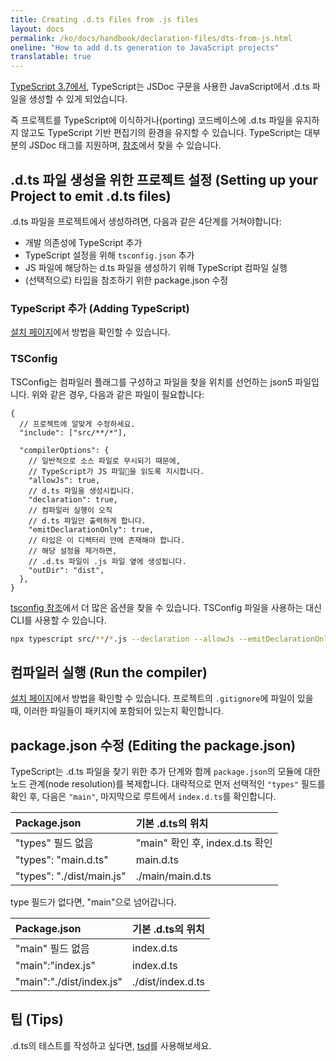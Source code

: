 ```yaml
---
title: Creating .d.ts Files from .js files
layout: docs
permalink: /ko/docs/handbook/declaration-files/dts-from-js.html
oneline: "How to add d.ts generation to JavaScript projects"
translatable: true
---
```


[TypeScript 3.7에서](https://www.typescriptlang.org/docs/handbook/release-notes/typescript-3-7.html#--declaration-and---allowjs),
TypeScript는 JSDoc 구문을 사용한 JavaScript에서 .d.ts 파일을 생성할 수 있게 되었습니다.

즉 프로젝트를 TypeScript에 이식하거나(porting) 코드베이스에 .d.ts 파일을 유지하지 않고도 TypeScript 기반 편집기의 환경을 유지할 수 있습니다.
TypeScript는 대부분의 JSDoc 태그를 지원하며, [참조](https://www.typescriptlang.org/docs/handbook/type-checking-javascript-files.html#supported-jsdoc)에서 찾을 수 있습니다.

## .d.ts 파일 생성을 위한 프로젝트 설정 (Setting up your Project to emit .d.ts files)

.d.ts 파일을 프로젝트에서 생성하려면, 다음과 같은 4단계를 거쳐야합니다:

* 개발 의존성에 TypeScript 추가
* TypeScript 설정을 위해 `tsconfig.json` 추가
* JS 파일에 해당하는 d.ts 파일을 생성하기 위해 TypeScript 컴파일 실행
* (선택적으로) 타입을 참조하기 위한 package.json 수정

### TypeScript 추가 (Adding TypeScript)

[설치 페이지](https://www.typescriptlang.org/download)에서 방법을 확인할 수 있습니다.

### TSConfig

TSConfig는 컴파일러 플래그를 구성하고 파일을 찾을 위치를 선언하는 json5 파일입니다.
위와 같은 경우, 다음과 같은 파일이 필요합니다:

```jsonc tsconfig
{
  // 프로젝트에 알맞게 수정하세요.
  "include": ["src/**/*"],

  "compilerOptions": {
    // 일반적으로 소스 파일로 무시되기 때문에,
    // TypeScript가 JS 파일을 읽도록 지시합니다.
    "allowJs": true,
    // d.ts 파일을 생성시킵니다.
    "declaration": true,
    // 컴파일러 실행이 오직
    // d.ts 파일만 출력하게 합니다.
    "emitDeclarationOnly": true,
    // 타입은 이 디렉터리 안에 존재해야 합니다.
    // 해당 설정을 제거하면,
    // .d.ts 파일이 .js 파일 옆에 생성됩니다.
    "outDir": "dist",
  },
}
```

[tsconfig 참조](/reference)에서 더 많은 옵션을 찾을 수 있습니다.
TSConfig 파일을 사용하는 대신 CLI를 사용할 수 있습니다.

```sh
npx typescript src/**/*.js --declaration --allowJs --emitDeclarationOnly --outDir types
```

## 컴파일러 실행 (Run the compiler)

[설치 페이지](https://www.typescriptlang.org/download)에서 방법을 확인할 수 있습니다.
프로젝트의 `.gitignore`에 파일이 있을 때, 이러한 파일들이 패키지에 포함되어 있는지 확인합니다.

## package.json 수정 (Editing the package.json)

TypeScript는 .d.ts 파일을 찾기 위한 추가 단계와 함께 `package.json`의 모듈에 대한 노드 관계(node resolution)를 복제합니다.
대략적으로 먼저 선택적인 `"types"` 필드를 확인 후, 다음은 `"main"`, 마지막으로 루트에서 `index.d.ts`를 확인합니다.

| Package.json              | 기본 .d.ts의 위치                 |
| :------------------------ | :----------------------------- |
| "types" 필드 없음           | "main" 확인 후, index.d.ts 확인   |
| "types": "main.d.ts"      | main.d.ts                      |
| "types": "./dist/main.js" | ./main/main.d.ts               |

type 필드가 없다면, "main"으로 넘어갑니다.

| Package.json             | 기본 .d.ts의 위치            |
| :----------------------- | :------------------------ |
| "main" 필드 없음           | index.d.ts                |
| "main":"index.js"        | index.d.ts                |
| "main":"./dist/index.js" | ./dist/index.d.ts         |

## 팁 (Tips)

.d.ts의 테스트를 작성하고 싶다면, [tsd](https://github.com/SamVerschueren/tsd)를 사용해보세요.
